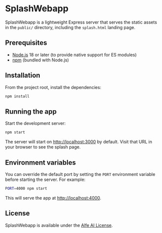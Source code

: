 # SplashWebapp

SplashWebapp is a lightweight Express server that serves the static assets in the `public/` directory, including the `splash.html` landing page.

## Prerequisites

- [Node.js](https://nodejs.org/) 18 or later (to provide native support for ES modules)
- [npm](https://www.npmjs.com/) (bundled with Node.js)

## Installation

From the project root, install the dependencies:

```bash
npm install
```

## Running the app

Start the development server:

```bash
npm start
```

The server will start on <http://localhost:3000> by default. Visit that URL in your browser to see the splash page.

## Environment variables

You can override the default port by setting the `PORT` environment variable before starting the server. For example:

```bash
PORT=4000 npm start
```

This will serve the app at <http://localhost:4000>.

## License

SplashWebapp is available under the [Alfe AI License](./LICENSE).
